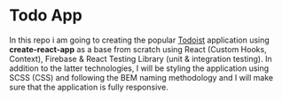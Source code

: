 <h1>Todo App</h1>
<p>
In this repo i am going to creating the popular <a href="https://todoist.com">Todoist</a> application using <b>create-react-app</b> as a base from scratch using React (Custom Hooks, Context), Firebase & React Testing Library (unit & integration testing). In addition to the latter technologies, I will be styling the application using SCSS (CSS) and following the BEM naming methodology and I will make sure that the application is fully responsive.
</p>
